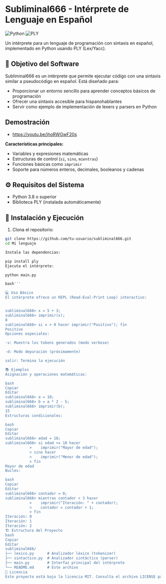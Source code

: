 # Subliminal666 - Intérprete de Lenguaje en Español

![Python](https://img.shields.io/badge/Python-3.8+-blue.svg)
![PLY](https://img.shields.io/badge/PLY-3.11-yellow.svg)

Un intérprete para un lenguaje de programación con sintaxis en español, implementado en Python usando PLY (Lex/Yacc).

## 🎯 Objetivo del Software

Subliminal666 es un intérprete que permite ejecutar código con una sintaxis similar a pseudocódigo en español. Está diseñado para:

- Proporcionar un entorno sencillo para aprender conceptos básicos de programación
- Ofrecer una sintaxis accesible para hispanohablantes
- Servir como ejemplo de implementación de lexers y parsers en Python

## Demostración
- https://youtu.be/jhoRWGwF20s


**Características principales:**

- Variables y expresiones matemáticas  
- Estructuras de control (`si`, `sino`, `mientras`)  
- Funciones básicas como `imprimir`  
- Soporte para números enteros, decimales, booleanos y cadenas  

## ⚙️ Requisitos del Sistema

- Python 3.8 o superior  
- Biblioteca PLY (instalada automáticamente)

## 🚀 Instalación y Ejecución

1. Clona el repositorio:

```bash
git clone https://github.com/tu-usuario/subliminal666.git
cd Mi lenguaje

Instala las dependencias:

pip install ply
Ejecuta el intérprete:

python main.py

bash'''

💻 Uso Básico
El intérprete ofrece un REPL (Read-Eval-Print Loop) interactivo:


subliminal666> x = 5 + 3;
subliminal666> imprimir(x);
8
subliminal666> si x > 0 hacer imprimir("Positivo"); fin
Positivo
Opciones especiales:

-v: Muestra los tokens generados (modo verbose)

-d: Modo depuración (próximamente)

salir: Termina la ejecución

📚 Ejemplos
Asignación y operaciones matemáticas:

bash
Copiar
Editar
subliminal666> a = 10;
subliminal666> b = a * 2 - 5;
subliminal666> imprimir(b);
15
Estructuras condicionales:

bash
Copiar
Editar
subliminal666> edad = 18;
subliminal666> si edad >= 18 hacer
           >    imprimir("Mayor de edad");
           > sino hacer
           >    imprimir("Menor de edad");
           > fin
Mayor de edad
Bucles:

bash
Copiar
Editar
subliminal666> contador = 0;
subliminal666> mientras contador < 3 hacer
           >    imprimir("Iteración: " + contador);
           >    contador = contador + 1;
           > fin
Iteración: 0  
Iteración: 1  
Iteración: 2
🏗️ Estructura del Proyecto
bash
Copiar
Editar
subliminal666/
├── lexico.py      # Analizador léxico (tokenizer)
├── sintactico.py  # Analizador sintáctico (parser)
├── main.py        # Interfaz principal del intérprete
└── README.md      # Este archivo
📝 Licencia
Este proyecto está bajo la licencia MIT. Consulta el archivo LICENSE para más detalles.
